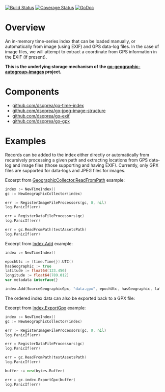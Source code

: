[![Build Status](https://travis-ci.org/dsoprea/go-geographic-index.svg?branch=master)](https://travis-ci.org/dsoprea/go-geographic-index)
[![Coverage Status](https://coveralls.io/repos/github/dsoprea/go-geographic-index/badge.svg?branch=master)](https://coveralls.io/github/dsoprea/go-geographic-index?branch=master)
[![GoDoc](https://godoc.org/github.com/dsoprea/go-geographic-index?status.svg)](https://godoc.org/github.com/dsoprea/go-geographic-index)


# Overview

An in-memory time-series index that can be loaded manually, or automatically from image (using EXIF) and GPS data-log files. In the case of image files, we will attempt to extract a coordinate from GPS information in the EXIF (if present).

**This is the underlying storage mechanism of the [go-geographic-autogroup-images](https://github.com/dsoprea/go-geographic-autogroup-images) project.**


# Components

- [github.com/dsoprea/go-time-index](https://github.com/dsoprea/go-time-index)
- [github.com/dsoprea/go-jpeg-image-structure](https://github.com/dsoprea/go-jpeg-image-structure)
- [github.com/dsoprea/go-exif](https://github.com/dsoprea/go-exif)
- [github.com/dsoprea/go-gpx](https://github.com/dsoprea/go-gpx)


# Examples

Records can be added to the index either directly or automatically from recursively processing a given path and extracting locations from GPS data-log and image files (those supporting and having EXIF). Currently, only GPX files are supported for data-logs and JPEG files for images.

Excerpt from [GeographicCollector.ReadFromPath](https://godoc.org/github.com/dsoprea/go-geographic-index#example-GeographicCollector-ReadFromPath) example:

```go
index := NewTimeIndex()
gc := NewGeographicCollector(index)

err := RegisterImageFileProcessors(gc, 0, nil)
log.PanicIf(err)

err = RegisterDataFileProcessors(gc)
log.PanicIf(err)

err = gc.ReadFromPath(testAssetsPath)
log.PanicIf(err)
```

Excerpt from [Index.Add](https://godoc.org/github.com/dsoprea/go-geographic-index#example-Index-Add) example:

```go
index := NewTimeIndex()

epochUtc := (time.Time{}).UTC()
hasGeographic := true
latitude := float64(123.456)
longitude := float64(789.012)
var metadata interface{}

index.Add(SourceGeographicGpx, "data.gpx", epochUtc, hasGeographic, latitude, longitude, metadata)
```

The ordered index data can also be exported back to a GPX file:

Excerpt from [Index.ExportGpx](https://godoc.org/github.com/dsoprea/go-geographic-index#example-Index-ExportGpx) example:

```go
index := NewTimeIndex()
gc := NewGeographicCollector(index)

err := RegisterImageFileProcessors(gc, 0, nil)
log.PanicIf(err)

err = RegisterDataFileProcessors(gc)
log.PanicIf(err)

err = gc.ReadFromPath(testAssetsPath)
log.PanicIf(err)

buffer := new(bytes.Buffer)

err = gc.index.ExportGpx(buffer)
log.PanicIf(err)
```
